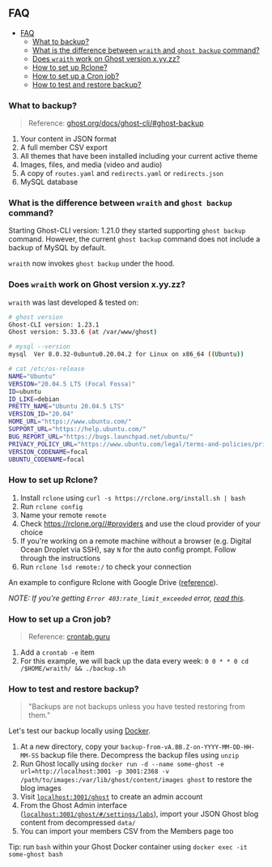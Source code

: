## FAQ

- [FAQ](#faq)
  - [What to backup?](#what-to-backup)
  - [What is the difference between `wraith` and `ghost backup` command?](#what-is-the-difference-between-wraith-and-ghost-backup-command)
  - [Does `wraith` work on Ghost version x.yy.zz?](#does-wraith-work-on-ghost-version-xyyzz)
  - [How to set up Rclone?](#how-to-set-up-rclone)
  - [How to set up a Cron job?](#how-to-set-up-a-cron-job)
  - [How to test and restore backup?](#how-to-test-and-restore-backup)

### What to backup?

> Reference: [ghost.org/docs/ghost-cli/#ghost-backup](https://ghost.org/docs/ghost-cli/#ghost-backup)

1. Your content in JSON format
2. A full member CSV export
3. All themes that have been installed including your current active theme
4. Images, files, and media (video and audio)
5. A copy of `routes.yaml` and `redirects.yaml` or `redirects.json`
6. MySQL database

### What is the difference between `wraith` and `ghost backup` command?

Starting Ghost-CLI version: 1.21.0 they started supporting `ghost backup` command. However, the current `ghost backup` command does not include a backup of MySQL by default.

`wraith` now invokes `ghost backup` under the hood.

### Does `wraith` work on Ghost version x.yy.zz?

`wraith` was last developed & tested on:

```sh
# ghost version
Ghost-CLI version: 1.23.1
Ghost version: 5.33.6 (at /var/www/ghost)

# mysql --version
mysql  Ver 8.0.32-0ubuntu0.20.04.2 for Linux on x86_64 ((Ubuntu))

# cat /etc/os-release
NAME="Ubuntu"
VERSION="20.04.5 LTS (Focal Fossa)"
ID=ubuntu
ID_LIKE=debian
PRETTY_NAME="Ubuntu 20.04.5 LTS"
VERSION_ID="20.04"
HOME_URL="https://www.ubuntu.com/"
SUPPORT_URL="https://help.ubuntu.com/"
BUG_REPORT_URL="https://bugs.launchpad.net/ubuntu/"
PRIVACY_POLICY_URL="https://www.ubuntu.com/legal/terms-and-policies/privacy-policy"
VERSION_CODENAME=focal
UBUNTU_CODENAME=focal
```

### How to set up Rclone?

1. Install `rclone` using `curl -s https://rclone.org/install.sh | bash`
2. Run `rclone config`
3. Name your remote `remote`
4. Check https://rclone.org//#providers and use the cloud provider of your choice
5. If you're working on a remote machine without a browser (e.g. Digital Ocean Droplet via SSH), say `N` for the auto config prompt. Follow through the instructions
6. Run `rclone lsd remote:/` to check your connection

An example to configure Rclone with Google Drive ([reference](https://rclone.org/drive/)).

_NOTE: If you're getting `Error 403:rate_limit_exceeded` error, [read this](https://forum.rclone.org/t/google-drive-error-403-rate-limit-exceeded-when-authorizing-rclone/34565/2)._

### How to set up a Cron job?

> Reference: [crontab.guru](https://crontab.guru/every-week)

1. Add a `crontab -e` item
2. For this example, we will back up the data every week: `0 0 * * 0 cd /$HOME/wraith/ && ./backup.sh`

### How to test and restore backup?

> "Backups are not backups unless you have tested restoring from them."

Let's test our backup locally using [Docker](https://hub.docker.com/_/ghost).

1. At a new directory, copy your `backup-from-vA.BB.Z-on-YYYY-MM-DD-HH-MM-SS` backup file there. Decompress the backup files using `unzip`
2. Run Ghost locally using `docker run -d --name some-ghost -e url=http://localhost:3001 -p 3001:2368 -v /path/to/images:/var/lib/ghost/content/images ghost` to restore the blog images
3. Visit [`localhost:3001/ghost`](http://localhost:3001/ghost) to create an admin account
4. From the Ghost Admin interface ([`localhost:3001/ghost/#/settings/labs`](http://localhost:3001/ghost/#/settings/labs)), import your JSON Ghost blog content from decompressed `data/`
5. You can import your members CSV from the Members page too

Tip: run `bash` within your Ghost Docker container using `docker exec -it some-ghost bash`
